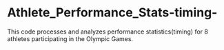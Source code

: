 # Athlete_Performance_Stats-timing-
This code processes and analyzes performance statistics(timing) for 8 athletes participating in the Olympic Games. 
